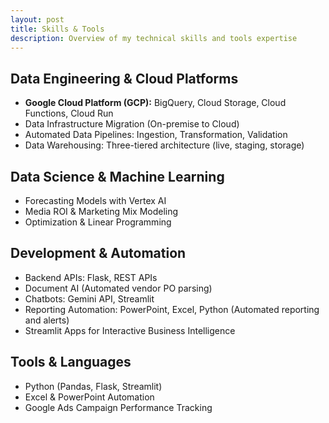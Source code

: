 ```yaml
---
layout: post
title: Skills & Tools
description: Overview of my technical skills and tools expertise
---
```


## Data Engineering & Cloud Platforms

- **Google Cloud Platform (GCP):** BigQuery, Cloud Storage, Cloud Functions, Cloud Run  
- Data Infrastructure Migration (On-premise to Cloud)  
- Automated Data Pipelines: Ingestion, Transformation, Validation  
- Data Warehousing: Three-tiered architecture (live, staging, storage)  

## Data Science & Machine Learning

- Forecasting Models with Vertex AI  
- Media ROI & Marketing Mix Modeling  
- Optimization & Linear Programming  

## Development & Automation

- Backend APIs: Flask, REST APIs  
- Document AI (Automated vendor PO parsing)  
- Chatbots: Gemini API, Streamlit  
- Reporting Automation: PowerPoint, Excel, Python (Automated reporting and alerts)  
- Streamlit Apps for Interactive Business Intelligence  

## Tools & Languages

- Python (Pandas, Flask, Streamlit)  
- Excel & PowerPoint Automation  
- Google Ads Campaign Performance Tracking  
